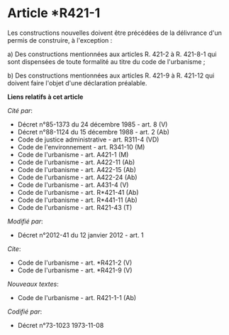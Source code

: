# Article *R421-1

Les constructions nouvelles doivent être précédées de la délivrance d'un permis de construire, à l'exception : 

a) Des constructions mentionnées aux articles R. 421-2 à R. 421-8-1 qui sont dispensées de toute formalité au titre du code
de l'urbanisme ; 

b) Des constructions mentionnées aux articles R. 421-9 à R. 421-12 qui doivent faire l'objet d'une déclaration préalable.

**Liens relatifs à cet article**

_Cité par_:

  - Décret n°85-1373 du 24 décembre 1985 - art. 8 (V)
  - Décret n°88-1124 du 15 décembre 1988 - art. 2 (Ab)
  - Code de justice administrative - art. R311-4 (VD)
  - Code de l'environnement - art. R341-10 (M)
  - Code de l'urbanisme - art. A421-1 (M)
  - Code de l'urbanisme - art. A422-11 (Ab)
  - Code de l'urbanisme - art. A422-15 (Ab)
  - Code de l'urbanisme - art. A422-24 (Ab)
  - Code de l'urbanisme - art. A431-4 (V)
  - Code de l'urbanisme - art. R*421-41 (Ab)
  - Code de l'urbanisme - art. R*441-11 (Ab)
  - Code de l'urbanisme - art. R421-43 (T)

_Modifié par_:

  - Décret n°2012-41 du 12 janvier 2012 - art. 1

_Cite_:

  - Code de l'urbanisme - art. *R421-2 (V)
  - Code de l'urbanisme - art. *R421-9 (V)

_Nouveaux textes_:

  - Code de l'urbanisme - art. R421-1-1 (Ab)

_Codifié par_:

  - Décret n°73-1023 1973-11-08
